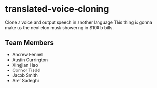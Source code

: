 # translated-voice-cloning
Clone a voice and output speech in another language
This thing is gonna make us the next elon musk showering in $100 b bills.

## Team Members

- Andrew Fennell
- Austin Currington
- Xingjian Hao
- Connor Tisdel
- Jacob Smith
- Aref Sadeghi

